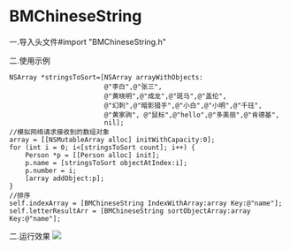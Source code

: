 # BMChineseString

一.导入头文件#import "BMChineseString.h"

二.使用示例

    NSArray *stringsToSort=[NSArray arrayWithObjects:
                            @"李白",@"张三",
                            @"黄晓明",@"成龙",@"斑马",@"盖伦",
                            @"幻刺",@"暗影猎手",@"小白",@"小明",@"千珏",
                            @"黄家驹", @"鼠标",@"hello",@"多美丽",@"肯德基",
                            nil];
    //模拟网络请求接收到的数组对象
    array = [[NSMutableArray alloc] initWithCapacity:0];
    for (int i = 0; i<[stringsToSort count]; i++) {
        Person *p = [[Person alloc] init];
        p.name = [stringsToSort objectAtIndex:i];
        p.number = i;
        [array addObject:p];
    }
    //排序
    self.indexArray = [BMChineseString IndexWithArray:array Key:@"name"];
    self.letterResultArr = [BMChineseString sortObjectArray:array Key:@"name"];

二.运行效果
![](http://upload-images.jianshu.io/upload_images/1640181-42fd65f8dd151a40.gif?imageMogr2/auto-orient/strip)
